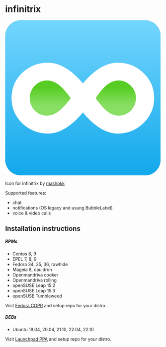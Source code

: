 # infinitrix

![Icon for infinitrix by mashokk](infinitrix.png?raw=true)

Icon for infinitrix by [mashokk](https://github.com/mashokk)

Supported features:
  - chat
  - notifications (OS legacy and usung BubbleLabel)
  - voice & video calls

## Installation instructions

##### RPMs
- Centos 8, 9
- EPEL 7, 8, 9
- Fedora 34, 35, 36, rawhide
- Mageia 8, cauldron
- Openmandriva cooker
- Openmandriva rolling
- openSUSE Leap 15.2
- openSUSE Leap 15.3
- openSUSE Tumbleweed

Visit [Fedora COPR](https://copr.fedorainfracloud.org/coprs/smallcms/infinitrix/) and setup repo for your distro.

##### DEBs
- Ubuntu 18.04, 20.04, 21.10, 22.04, 22.10

Visit [Launchpad PPA](https://launchpad.net/~freebsdhosting/+archive/ubuntu/infinitrix) and setup repo for your distro.

